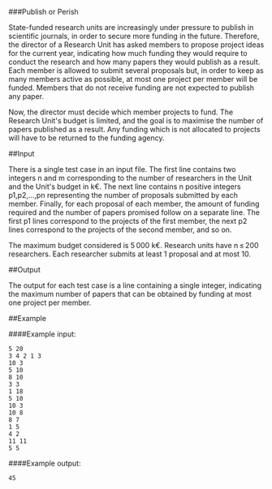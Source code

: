 ###Publish or Perish

State-funded research units are increasingly under pressure to publish in scientific journals, in order to secure more funding in the future. Therefore, the director of a Research Unit has asked members to propose project ideas for the current year, indicating how much funding they would require to conduct the research and how many papers they would publish as a result. Each member is allowed to submit several proposals but, in order to keep as many members active as possible, at most one project per member will be funded. Members that do not receive funding are not expected to publish any paper. 

Now, the director must decide which member projects to fund. The Research Unit's budget is limited, and the goal is to maximise the number of papers published as a result. Any funding which is not allocated to projects will have to be returned to the funding agency. 

##Input

There is a single test case in an input file. The first line contains two integers n and m corresponding to the number of researchers in the Unit and the Unit's budget in k€. The next line contains n positive integers p1,p2,...,pn representing the number of proposals submitted by each member. Finally, for each proposal of each member, the amount of funding required and the number of papers promised follow on a separate line. The first p1 lines correspond to the projects of the first member, the next p2 lines correspond to the projects of the second member, and so on.

The maximum budget considered is 5 000 k€. Research units have n ≤ 200 researchers. Each researcher submits at least 1 proposal and at most 10. 

##Output

The output for each test case is a line containing a single integer, indicating the maximum number of papers that can be obtained by funding at most one project per member. 

##Example

####Example input:

    5 20
    3 4 2 1 3
    10 3
    5 10
    8 10
    3 3
    1 18
    5 10
    10 3
    10 8
    8 7
    1 5
    4 2
    11 11
    5 5

####Example output:

    45
